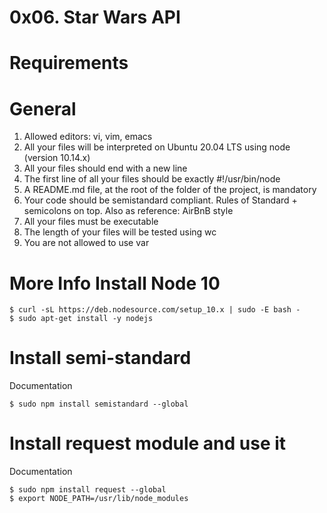 0x06. Star Wars API
===================


Requirements
=============

General
=======
1. Allowed editors: vi, vim, emacs
2. All your files will be interpreted on Ubuntu 20.04 LTS using node (version 10.14.x)
3. All your files should end with a new line
4. The first line of all your files should be exactly #!/usr/bin/node
5. A README.md file, at the root of the folder of the project, is mandatory
6. Your code should be semistandard compliant. Rules of Standard + semicolons on top. Also as reference: AirBnB style
7. All your files must be executable
8. The length of your files will be tested using wc
9. You are not allowed to use var

More Info
Install Node 10
=================
	$ curl -sL https://deb.nodesource.com/setup_10.x | sudo -E bash -
	$ sudo apt-get install -y nodejs

Install semi-standard
======================
Documentation

	$ sudo npm install semistandard --global

Install request module and use it
=================================
Documentation

	$ sudo npm install request --global
	$ export NODE_PATH=/usr/lib/node_modules
